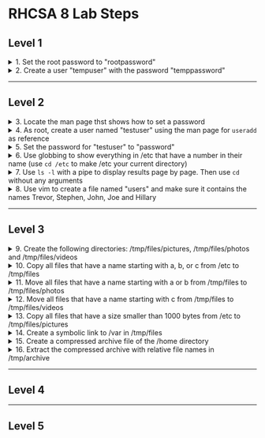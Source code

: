 # RHCSA 8 Lab Steps

## Level 1

<details>
  <summary>1. Set the root password to "rootpassword"</summary>
  <code>sudo passwd root</code><br/>
  <code>rootpassword</code>
</details>

<details>
  <summary>2. Create a user "tempuser" with the password "temppassword"</summary>
  <code>useradd tempuser</code><br/>
  <code>passwd tempuser</code><br/>
  <code>temppassword</code>
</details>

***

## Level 2

<details>
  <summary>3. Locate the man page thst shows how to set a password</summary>
  <code>man -k password</code><br/>
  There are far to many results here to find what is needed<br/>
  <code>man -k password | grep 1</code><br/>
  Checking general commands to see if anything is applicable<br/>
  <code>man -k password | grep 8</code><br/>
  Checking system administration commands to see if anything is applicable<br/>
  <code>man useradd</code><br/>
  Checking an already known command to see if there's anything that can be used (check see also section)<br/>
  <code>man passwd</code><br/>
  Both command and description don't include the word "password" which is why they weren't found<br/>
</details>

<details>
  <summary>4. As root, create a user named "testuser" using the man page for <code>useradd</code> as reference</summary>
  <code>useradd testuser</code>
</details>

<details>
  <summary>5. Set the password for "testuser" to "password"</summary>
  <code>passwd testuser</code><br/>
  <code>New password: password</code><br/>
  <code>BAD PASSWORD: The password fails the dictionary check - it is based on a dictionary word</code><br/>
  <code>Retype new password: password</code><br/>
  <code>passwd: all authentication tokens updated successfully.</code>
</details>

<details>
  <summary>6. Use globbing to show everything in /etc that have a number in their name (use <code>cd /etc</code> to make /etc your current directory)</summary>
  <code>cd /etc</code><br/>
  <code>ls -d *[0-9]*</code>
</details>

<details>
  <summary>7. Use <code>ls -l</code> with a pipe to display results page by page. Then use <code>cd</code> without any arguments</summary>
  <code>ls -l | less</code><br/>
  <code>cd</code>
</details>

<details>
  <summary>8. Use vim to create a file named "users" and make sure it contains the names Trevor, Stephen, John, Joe and Hillary</summary>
  <code>vim users</code>
</details> 

***

## Level 3

<details>
  <summary>9. Create the following directories: /tmp/files/pictures, /tmp/files/photos and /tmp/files/videos</summary>
  <code>mkdir -p /tmp/files/pictures /tmp/files/photos /tmp/files/videos</code><br/>
  The <code>-p</code> option ensures that any subfolders that do not exist get created
</details>

<details>
  <summary>10. Copy all files that have a name starting with a, b, or c from /etc to /tmp/files</summary>
  <code>cp /etc/[a-c]* /tmp/files</code><br/>
  There will be an warning that some subdirectories were not copied because the <code>-r</code> option was not used. This is expect as we only want the files.
</details>

<details>
  <summary>11. Move all files that have a name starting with a or b from /tmp/files to /tmp/files/photos</summary>
  <code>cd /tmp/files/</code><br/>
  <code>mv [ab]* photos/</code>
</details>

<details>
  <summary>12. Move all files that have a name starting with c from /tmp/files to /tmp/files/videos</summary>
  <code>mv c* videos/</code>
</details>

<details>
  <summary>13. Copy all files that have a size smaller than 1000 bytes from /etc to /tmp/files/pictures</summary>
  <code>find /etc -size -1000c -exec cp {} pictures \;</code>
</details>

<details>
  <summary>14. Create a symbolic link to /var in /tmp/files</summary>
  <code>ln -s /var .</code>
</details>

<details>
  <summary>15. Create a compressed archive file of the /home directory</summary>
  <code>tar cJvf home.tar.xz /home</code>
</details>

<details>
  <summary>16. Extract the compressed archive with relative file names in /tmp/archive</summary>
  <code>mkdir /tmp/archive; tar xvf home.tar.xz -C /tmp/archive/</code>
</details>

***

## Level 4



***

## Level 5

